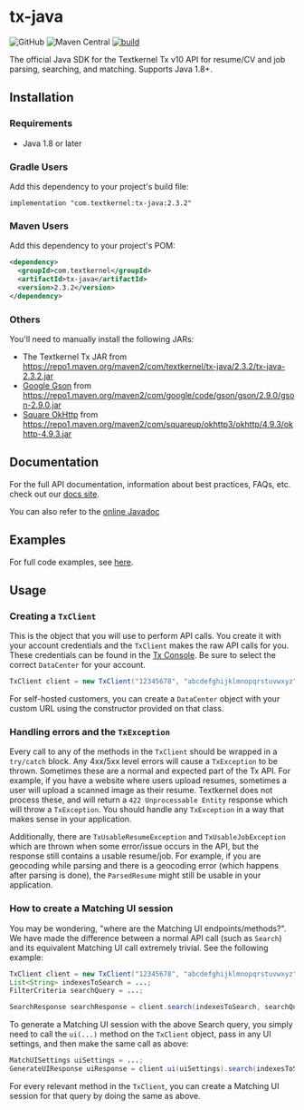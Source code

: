 # tx-java
![GitHub](https://img.shields.io/github/license/textkernel/tx-java?color=0575aa)
![Maven Central](https://img.shields.io/maven-central/v/com.textkernel/tx-java?color=0575aa)
[![build](https://github.com/textkernel/tx-java/actions/workflows/build.yml/badge.svg)](https://github.com/textkernel/tx-java/actions/workflows/build.yml)

The official Java SDK for the Textkernel Tx v10 API for resume/CV and job parsing, searching, and matching. Supports Java 1.8+.

## Installation

### Requirements
- Java 1.8 or later

### Gradle Users
Add this dependency to your project's build file:
```
implementation "com.textkernel:tx-java:2.3.2"
```

### Maven Users
Add this dependency to your project's POM:
```xml
<dependency>
  <groupId>com.textkernel</groupId>
  <artifactId>tx-java</artifactId>
  <version>2.3.2</version>
</dependency>
```

### Others
You'll need to manually install the following JARs:
- The Textkernel Tx JAR from https://repo1.maven.org/maven2/com/textkernel/tx-java/2.3.2/tx-java-2.3.2.jar
- [Google Gson][gson_url] from https://repo1.maven.org/maven2/com/google/code/gson/gson/2.9.0/gson-2.9.0.jar
- [Square OkHttp][okhttp_url] from https://repo1.maven.org/maven2/com/squareup/okhttp3/okhttp/4.9.3/okhttp-4.9.3.jar


## Documentation
For the full API documentation, information about best practices, FAQs, etc. check out our [docs site][api-docs].

You can also refer to the [online Javadoc][javadoc_url]

## Examples
For full code examples, see [here][examples].

## Usage

### Creating a `TxClient`
This is the object that you will use to perform API calls. You create it with your account credentials and the `TxClient` makes the raw API calls for you. These credentials can be found in the [Tx Console][portal]. Be sure to select the correct `DataCenter` for your account.
```java
TxClient client = new TxClient("12345678", "abcdefghijklmnopqrstuvwxyz", DataCenter.US);
```

For self-hosted customers, you can create a `DataCenter` object with your custom URL using the constructor provided on that class.

### Handling errors and the `TxException`
Every call to any of the methods in the `TxClient` should be wrapped in a `try/catch` block. Any 4xx/5xx level errors will cause a `TxException` to be thrown. Sometimes these are a normal and expected part of the Tx API. For example, if you have a website where users upload resumes, sometimes a user will upload a scanned image as their resume. Textkernel does not process these, and will return a `422 Unprocessable Entity` response which will throw a `TxException`. You should handle any `TxException` in a way that makes sense in your application.

Additionally, there are `TxUsableResumeException` and `TxUsableJobException` which are thrown when some error/issue occurs in the API, but the response still contains a usable resume/job. For example, if you are geocoding while parsing and there is a geocoding error (which happens after parsing is done), the `ParsedResume` might still be usable in your application.

### How to create a Matching UI session
You may be wondering, "where are the Matching UI endpoints/methods?". We have made the difference between a normal API call (such as `Search`) and its equivalent Matching UI call extremely trivial. See the following example: 

```java
TxClient client = new TxClient("12345678", "abcdefghijklmnopqrstuvwxyz", DataCenter.US);
List<String> indexesToSearch = ...;
FilterCriteria searchQuery = ...;

SearchResponse searchResponse = client.search(indexesToSearch, searchQuery, null, null);
```
To generate a Matching UI session with the above Search query, you simply need to call the `ui(...)` method on the `TxClient` object, pass in any UI settings, and then make the same call as above:
```java
MatchUISettings uiSettings = ...;
GenerateUIResponse uiResponse = client.ui(uiSettings).search(indexesToSearch, searchQuery, null, null);
```
For every relevant method in the `TxClient`, you can create a Matching UI session for that query by doing the same as above.

[javadoc_url]: https://textkernel.github.io/tx-java/
[gson_url]: https://github.com/google/gson
[okhttp_url]: https://github.com/square/okhttp
[examples]: https://github.com/textkernel/tx-java/tree/master/examples
[portal]: https://cloud.textkernel.com/tx/console
[api-docs]: https://developer.textkernel.com/tx-platform/v10/overview/
